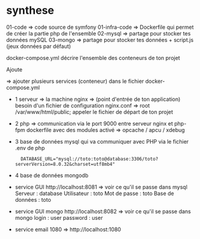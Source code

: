 # synthese

01-code => code source de symfony
01-infra-code => Dockerfile qui permet de créer la partie php de l'ensemble
02-mysql => partage pour stocker tes données mySQL
03-mongo => partage pour stocker tes données + script.js (jeux données par défaut)

docker-compose.yml
décrire l'ensemble des conteneurs de ton projet 


Ajoute

=> ajouter plusieurs services (conteneur) dans le fichier docker-compose.yml

- 1 serveur => la machine nginx => (point d'entrée de ton application)
    besoin d'un fichier de configuration nginx.conf => root /var/www/html/public; 
    appeler le fichier de départ de ton projet 

- 2 php  => communication via le port 9000 entre serveur nginx et php-fpm
    dockerfile 
        avec des modules activé => opcache / apcu / xdebug 

- 3 base de données mysql 
        qui va communiquer avec PHP via le fichier .env de php

        DATABASE_URL="mysql://toto:toto@database:3306/toto?serverVersion=8.0.32&charset=utf8mb4"

- 4 base de données mongodb 

- service GUI http://localhost:8081 => voir ce qu'il se passe dans mysql
    Serveur : database
    Utilisateur : toto
    Mot de passe : toto
    Base de données : toto
- service GUI mongo  http://localhost:8082 => voir ce qu'il se passe dans mongo
    login : user
    password : user
- service email 1080 => http://localhost:1080

    

